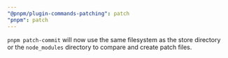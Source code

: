 ```yaml
---
"@pnpm/plugin-commands-patching": patch
"pnpm": patch
---
```


`pnpm patch-commit` will now use the same filesystem as the store directory or the `node_modules` directory to compare and create patch files.
